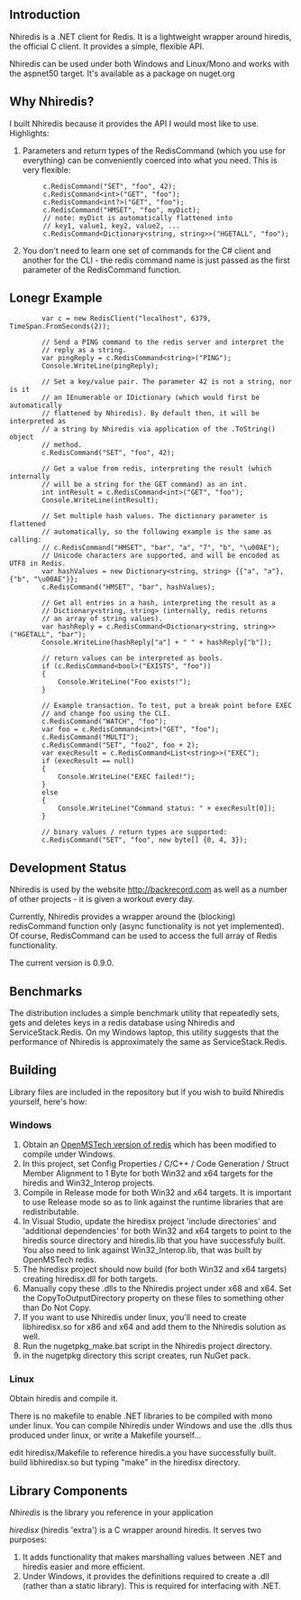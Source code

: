 ## Introduction

Nhiredis is a .NET client for Redis. It is a lightweight wrapper around hiredis, the official C client. It provides a simple, flexible API.

Nhiredis can be used under both Windows and Linux/Mono and works with the aspnet50 target. It's available as a package on nuget.org


## Why Nhiredis?

I built Nhiredis because it provides the API I would most like to use. Highlights:

1. Parameters and return types of the RedisCommand (which you use for everything) can be conveniently coerced into what you need. This is very flexible: 

            c.RedisCommand("SET", "foo", 42);
            c.RedisCommand<int>("GET", "foo");
            c.RedisCommand<int?>("GET", "foo");
            c.RedisCommand("HMSET", "foo", myDict);
            // note: myDict is automatically flattened into
            // key1, value1, key2, value2, ... 
            c.RedisCommand<Dictionary<string, string>>("HGETALL", "foo");
	    
2. You don't need to learn one set of commands for the C# client and another for the CLI - the redis command name is just passed as the first parameter of the RedisCommand function.


## Lonegr Example

            var c = new RedisClient("localhost", 6379, TimeSpan.FromSeconds(2));

            // Send a PING command to the redis server and interpret the 
            // reply as a string.
            var pingReply = c.RedisCommand<string>("PING");
            Console.WriteLine(pingReply);

            // Set a key/value pair. The parameter 42 is not a string, nor is it
            // an IEnumerable or IDictionary (which would first be automatically 
            // flattened by Nhiredis). By default then, it will be interpreted as
            // a string by Nhiredis via application of the .ToString() object 
            // method.
            c.RedisCommand("SET", "foo", 42);

            // Get a value from redis, interpreting the result (which internally
            // will be a string for the GET command) as an int.
            int intResult = c.RedisCommand<int>("GET", "foo");
            Console.WriteLine(intResult);

            // Set multiple hash values. The dictionary parameter is flattened
            // automatically, so the following example is the same as calling:
            // c.RedisCommand("HMSET", "bar", "a", "7", "b", "\u00AE");
            // Unicode characters are supported, and will be encoded as UTF8 in Redis.
            var hashValues = new Dictionary<string, string> {{"a", "a"}, {"b", "\u00AE"}};
            c.RedisCommand("HMSET", "bar", hashValues);

            // Get all entries in a hash, interpreting the result as a 
            // Dictionary<string, string> (internally, redis returns 
            // an array of string values).
            var hashReply = c.RedisCommand<Dictionary<string, string>>("HGETALL", "bar");
            Console.WriteLine(hashReply["a"] + " " + hashReply["b"]);

            // return values can be interpreted as bools.
            if (c.RedisCommand<bool>("EXISTS", "foo"))
            {
                Console.WriteLine("Foo exists!");
            }

            // Example transaction. To test, put a break point before EXEC 
            // and change foo using the CLI.
            c.RedisCommand("WATCH", "foo");
            var foo = c.RedisCommand<int>("GET", "foo");
            c.RedisCommand("MULTI");
            c.RedisCommand("SET", "foo2", foo + 2);
            var execResult = c.RedisCommand<List<string>>("EXEC");
            if (execResult == null)
            {
                Console.WriteLine("EXEC failed!");
            }
            else
            {
                Console.WriteLine("Command status: " + execResult[0]);
            }
            
            // binary values / return types are supported:
            c.RedisCommand("SET", "foo", new byte[] {0, 4, 3});


## Development Status

Nhiredis is used by the website http://backrecord.com as well as a number of other projects - it is given a workout every day.

Currently, Nhiredis provides a wrapper around the (blocking) redisCommand function only (async 
functionality is not yet implemented). Of course, RedisCommand can be used to access the full
array of Redis functionality.

The current version is 0.9.0.


## Benchmarks

The distribution includes a simple benchmark utility that repeatedly sets, gets and deletes keys in a 
redis database using Nhiredis and ServiceStack.Redis. On my Windows laptop, this utility suggests that 
the performance of Nhiredis is approximately the same as ServiceStack.Redis.


## Building

Library files are included in the repository but if you wish to build Nhiredis yourself, here's how:

### Windows

1. Obtain an [OpenMSTech version of redis](https://github.com/msopentech/redis) which has been
   modified to compile under Windows.
2. In this project, set Config Properties / C/C++ / Code Generation / Struct Member Alignment 
   to 1 Byte for both Win32 and x64 targets for the hiredis and Win32_Interop projects.
3. Compile in Release mode for both Win32 and x64 targets. It is important to use Release
   mode so as to link against the runtime libraries that are redistributable.
4. In Visual Studio, update the hiredisx project 'include directories' and 'additional dependencies'
   for both Win32 and x64 targets to point to the hiredis source directory and hiredis.lib that 
   you have successfuly built. You also need to link against Win32_Interop.lib, that was 
   built by OpenMSTech redis.
5. The hiredisx project should now build (for both Win32 and x64 targets) creating hiredisx.dll
   for both targets.
6. Manually copy these .dlls to the Nhiredis project under x68 and x64. Set the CopyToOutputDirectory
   property on these files to something other than Do Not Copy.
7. If you want to use Nhiredis under linux, you'll need to create libhiredisx.so for x86 and x64
   and add them to the Nhiredis solution as well.
8. Run the nugetpkg_make.bat script in the Nhiredis project directory.
9. in the nugetpkg directory this script creates, run NuGet pack.


### Linux

Obtain hiredis and compile it.

There is no makefile to enable .NET libraries to be compiled with mono under linux. You can compile
Nhiredis under Windows and use the .dlls thus produced under linux, or write a Makefile yourself... 

edit hiredisx/Makefile to reference hiredis.a you have successfully built.
build libhiredisx.so but typing "make" in the hiredisx directory.


## Library Components

_Nhiredis_ is the library you reference in your application

_hiredisx_ (hiredis 'extra') is a C wrapper around hiredis. It serves two purposes:

1. It adds functionality that makes marshalling values between .NET and hiredis easier and
   more efficient.
2. Under Windows, it provides the definitions required to create a .dll (rather than a static
   library). This is required for interfacing with .NET.

